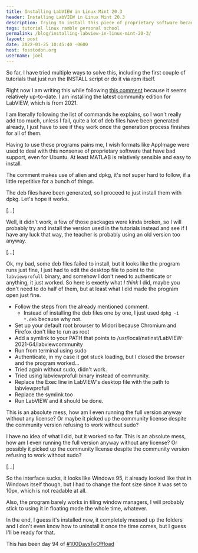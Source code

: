 ```yaml
---
title: Installing LabVIEW in Linux Mint 20.3
header: Installing LabVIEW in Linux Mint 20.3
description: Trying to install this piece of proprietary software because my school wants me to is quite painful, but here is what I did
tags: tutorial linux ramble personal school
permalink: /blog/installing-labview-in-linux-mint-20-3/
layout: post
date: 2022-01-25 10:45:40 -0600
host: fosstodon.org
username: joel
---
```


So far, I have tried multiple ways to solve this, including the first couple of tutorials that just run the INSTALL script or do it via rpm itself.

Right now I am writing this while following [this comment](https://lavag.org/topic/21809-installing-labview2020-on-debian/?do=findComment&comment=133824) because it seems relatively up-to-date. I am installing the latest community edition for LabVIEW, which is from 2021.

I am literally following the list of commands he explains, so I won't really add too much, unless I fail, quite a lot of deb files have been generated already, I just have to see if they work once the generation process finishes for  all of them.

Having to use these programs pains me, I wish formats like AppImage were used to deal with this nonsense of proprietary software that have bad support, even for Ubuntu. At least MATLAB is relatively sensible and easy to install.

The comment makes use of alien and dpkg, it's not super hard to follow, if a little repetitive for a bunch of things.

The deb files have been generated, so I proceed to just install them with dpkg. Let's hope it works.

[...]

Well, it didn't work, a few of those packages were kinda broken, so I will probably try and install the version used in the tutorials instead and see if I have any luck that way, the teacher is probably using an old version too anyway.

[...]

Ok, my bad, some deb files failed to install, but it looks like the program runs just fine, I just had to edit the desktop file to point to the `labviewprofull` binary, and somehow I don't need to authenticate or anything, it just worked. So here is ~~exactly~~ what *I think* I did, maybe you don't need to do half of them, but at least what I did made the program open just fine.

* Follow the steps from the already mentioned comment.
    * Instead of installing the deb files one by one, I just used `dpkg -i *.deb` because why not.
* Set up your default root browser to Midori because Chromium and Firefox don't like to run as root
* Add a symlink to your PATH that points to /usr/local/natinst/LabVIEW-2021-64/labviewcommunity
* Run from terminal using sudo
* Authenticate, in my case it got stuck loading, but I closed the browser and the program worked...
* Tried again without sudo, didn't work.
* Tried using labviewprofull binary instead of community.
* Replace the Exec line in LabVIEW's desktop file with the path to labviewprofull
* Replace the symlink too
* Run LabVIEW and it should be done.

This is an absolute mess, how am I even running the full version anyway without any license? Or maybe it picked up the community license despite the community version refusing to work without sudo?

I have no idea of what I did, but it worked so far.
This is an absolute mess, how am I even running the full version anyway without any license? Or possibly it picked up the community license despite the community version refusing to work without sudo?

[...]

So the interface sucks, it looks like Windows 95, it already looked like that in Windows itself though, but I had to change the font size since it was set to 10px, which is not readable at all.

Also, the program barely works in tiling window managers, I will probably stick to using it in floating mode the whole time, whatever.

In the end, I guess it's installed now, it completely messed up the folders and I don't even know how to uninstall it once the time comes, but I guess I'll be ready for that.

This has been day 94 of [#100DaysToOffload](https://100daystooffload.com)
